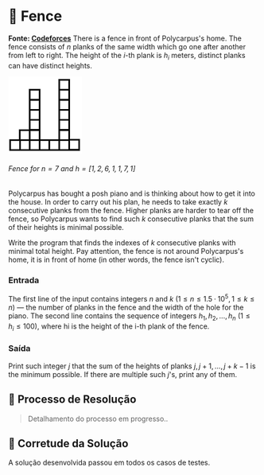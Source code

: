 # 🚧 Fence

**Fonte: [Codeforces](https://codeforces.com/problemset/problem/363/B)**
There is a fence in front of Polycarpus's home. The fence consists of $n$ planks of the same width which go one after another from left to right. The height of the $i$-th plank is $h_i$ meters, distinct planks can have distinct heights.

![Example](img/example.png)
###### *Fence for $n = 7$ and $h = [1, 2, 6, 1, 1, 7, 1]$*


Polycarpus has bought a posh piano and is thinking about how to get it into the house. In order to carry out his plan, he needs to take exactly $k$ consecutive planks from the fence. Higher planks are harder to tear off the fence, so Polycarpus wants to find such $k$ consecutive planks that the sum of their heights is minimal possible.

Write the program that finds the indexes of $k$ consecutive planks with minimal total height. Pay attention, the fence is not around Polycarpus's home, it is in front of home (in other words, the fence isn't cyclic).

### Entrada
The first line of the input contains integers $n$ and $k$ ($1 ≤ n ≤ 1.5·10^5$, $1 ≤ k ≤ n$) — the number of planks in the fence and the width of the hole for the piano. The second line contains the sequence of integers $h_1, h_2, ..., h_n$ ($1 ≤ h_i ≤ 100$), where hi is the height of the i-th plank of the fence.

### Saída
Print such integer $j$ that the sum of the heights of planks $j, j + 1, ..., j + k - 1$ is the minimum possible. If there are multiple such $j$'s, print any of them.

## 🧩 Processo de Resolução

> Detalhamento do processo em progresso..

## 📝 Corretude da Solução
A solução desenvolvida passou em todos os casos de testes.
